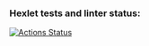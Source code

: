 ### Hexlet tests and linter status:
[![Actions Status](https://github.com/clifrise/devops-for-programmers-project-lvl1/workflows/hexlet-check/badge.svg)](https://github.com/clifrise/devops-for-programmers-project-lvl1/actions)